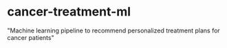 # cancer-treatment-ml
"Machine learning pipeline to recommend personalized treatment plans for cancer patients"
